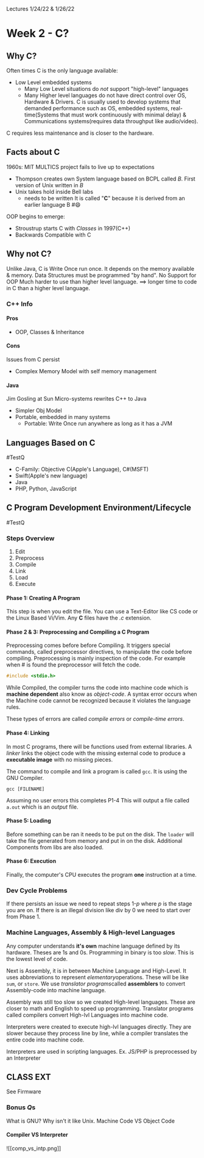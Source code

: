 Lectures 1/24/22 & 1/26/22 
# Week 2 -  C?

## Why C?
Often times C is the only language available:
- Low Level embedded systems
	- Many Low Level situations do *not* support "high-level" languages 
	- Many Higher level languages do not have direct control over OS, Hardware & Drivers.
C is usually used to develop systems that demanded performance such as OS, embedded systems, real-time(Systems that must work continuously with minimal delay) & Communications systems(requires data throughput like audio/video).

C requires less maintenance and is closer to the hardware.

## Facts about C
1960s: MIT MULTICS project fails to live up to expectations
- Thompson creates own System language based on BCPL called *B*. First version of Unix written in *B*
- Unix takes hold inside Bell labs
	- needs to be written 
It is called "**C**" because it is derived from an earlier language B #😄 

OOP begins to emerge:
- Stroustrup starts C with *Classes* in 1997(C++)
- Backwards Compatible with C

## Why not C?
Unlike Java, C is Write Once run once. It depends on the memory available & memory.
Data Structures must be programmed "by hand".
No Support for OOP
Much harder to use than higher level language. $\implies$ longer time to code in C than a higher level language.


### C++ Info
#### Pros
- OOP, Classes & Inheritance
#### Cons
Issues from C persist
- Complex Memory Model with self memory management
#### Java
Jim Gosling at Sun Micro-systems rewrites C++ to Java
- Simpler Obj Model
- Portable, embedded in many systems
	- Portable: Write Once run anywhere as long as it has a JVM

## Languages Based on C
#TestQ
- C-Family: Objective C(Apple's Language), C#(MSFT)
- Swift(Apple's new language)
- Java
- PHP, Python, JavaScript

## C Program Development Environment/Lifecycle
#TestQ 
### Steps Overview 
1. Edit
2. Preprocess
3. Compile
4. Link
5. Load
6. Execute

#### Phase 1: Creating A Program
This step is when you edit the file. You can use a Text-Editor like CS code or the Linux Based Vi/Vim. Any **C** files have the *.c* extension.

#### Phase 2 \& 3: Preprocessing and Compiling a C Program
Preprocessing comes before before Compiling. It triggers special commands, called preprocessor directives, to manipulate the code before compiling. Preprocessing is mainly inspection of the code. For example when $\#$ is found the preprocessor will fetch the code. 
```c
#include <stdio.h>
```

While Compiled, the compiler turns the code into machine code which is **machine dependent** also know as *object-code*. A syntax error occurs when the Machine code cannot be recognized because it violates the language rules.

These types of errors are called *compile errors* or *compile-time errors*. 

#### Phase 4: Linking
In most C programs, there will be functions used from external libraries. A *linker* links the object code with the missing external code to produce a **executable image** with no missing pieces.

The command to compile and link a program is called `gcc`. It is using the GNU Compiler.

```unix
gcc [FILENAME]
```
Assuming no user errors this completes P1-4
This will output a file called `a.out` which is an *output* file.

#### Phase 5: Loading
Before something can be ran it needs to be put on the disk. The `loader` will take the file generated from memory and put in on the disk. Additional Components from libs are also loaded.

#### Phase 6: Execution
Finally, the computer's CPU executes the program **one** instruction at a time.   

### Dev Cycle Problems
If there persists an issue we need to repeat steps 1-$p$ where $p$ is the stage you are on. If there is an illegal division like div by 0 we need to start over from Phase 1.

### Machine Languages, Assembly \& High-level Languages
Any computer understands **it's own** machine language defined by its hardware. Theses are $1$s and $0$s. Programming in binary is too *slow*. This is the lowest level of code. 

Next is Assembly, it is in between Machine Language and High-Level. It uses abbreviations to represent *elementary*operations. These will be like `sum`, or `store`. We use *translator programs*called **assemblers** to convert Assembly-code into machine language. 

Assembly was still too slow so we created High-level languages. These are closer to math and English to speed up programming. Translator programs called compilers convert High-lvl Languages into machine code.  

Interpreters were created to execute high-lvl languages directly. They are slower because they process line by line, while a compiler translates the entire code into machine code. 

Interpreters are used in scripting languages. 
Ex. JS/PHP is preprocessed by an Interpreter

## CLASS EXT
See Firmware

### Bonus $Q$s
What is GNU? Why isn't it like Unix.
Machine Code VS Object Code
#### Compiler VS Interpreter
![[comp_vs_intp.png]]